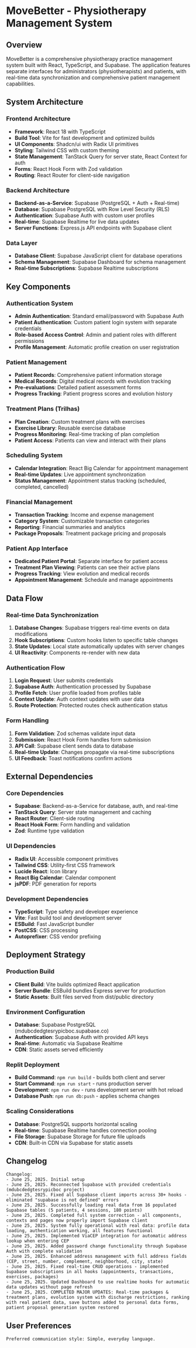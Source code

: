 # MoveBetter - Physiotherapy Management System

## Overview

MoveBetter is a comprehensive physiotherapy practice management system built with React, TypeScript, and Supabase. The application features separate interfaces for administrators (physiotherapists) and patients, with real-time data synchronization and comprehensive patient management capabilities.

## System Architecture

### Frontend Architecture
- **Framework**: React 18 with TypeScript
- **Build Tool**: Vite for fast development and optimized builds
- **UI Components**: Shadcn/ui with Radix UI primitives
- **Styling**: Tailwind CSS with custom theming
- **State Management**: TanStack Query for server state, React Context for auth
- **Forms**: React Hook Form with Zod validation
- **Routing**: React Router for client-side navigation

### Backend Architecture
- **Backend-as-a-Service**: Supabase (PostgreSQL + Auth + Real-time)
- **Database**: Supabase PostgreSQL with Row Level Security (RLS)
- **Authentication**: Supabase Auth with custom user profiles
- **Real-time**: Supabase Realtime for live data updates
- **Server Functions**: Express.js API endpoints with Supabase client

### Data Layer
- **Database Client**: Supabase JavaScript client for database operations
- **Schema Management**: Supabase Dashboard for schema management
- **Real-time Subscriptions**: Supabase Realtime subscriptions

## Key Components

### Authentication System
- **Admin Authentication**: Standard email/password with Supabase Auth
- **Patient Authentication**: Custom patient login system with separate credentials
- **Role-based Access Control**: Admin and patient roles with different permissions
- **Profile Management**: Automatic profile creation on user registration

### Patient Management
- **Patient Records**: Comprehensive patient information storage
- **Medical Records**: Digital medical records with evolution tracking
- **Pre-evaluations**: Detailed patient assessment forms
- **Progress Tracking**: Patient progress scores and evolution history

### Treatment Plans (Trilhas)
- **Plan Creation**: Custom treatment plans with exercises
- **Exercise Library**: Reusable exercise database
- **Progress Monitoring**: Real-time tracking of plan completion
- **Patient Access**: Patients can view and interact with their plans

### Scheduling System
- **Calendar Integration**: React Big Calendar for appointment management
- **Real-time Updates**: Live appointment synchronization
- **Status Management**: Appointment status tracking (scheduled, completed, cancelled)

### Financial Management
- **Transaction Tracking**: Income and expense management
- **Category System**: Customizable transaction categories
- **Reporting**: Financial summaries and analytics
- **Package Proposals**: Treatment package pricing and proposals

### Patient App Interface
- **Dedicated Patient Portal**: Separate interface for patient access
- **Treatment Plan Viewing**: Patients can see their active plans
- **Progress Tracking**: View evolution and medical records
- **Appointment Management**: Schedule and manage appointments

## Data Flow

### Real-time Data Synchronization
1. **Database Changes**: Supabase triggers real-time events on data modifications
2. **Hook Subscriptions**: Custom hooks listen to specific table changes
3. **State Updates**: Local state automatically updates with server changes
4. **UI Reactivity**: Components re-render with new data

### Authentication Flow
1. **Login Request**: User submits credentials
2. **Supabase Auth**: Authentication processed by Supabase
3. **Profile Fetch**: User profile loaded from profiles table
4. **Context Update**: Auth context updates with user data
5. **Route Protection**: Protected routes check authentication status

### Form Handling
1. **Form Validation**: Zod schemas validate input data
2. **Submission**: React Hook Form handles form submission
3. **API Call**: Supabase client sends data to database
4. **Real-time Update**: Changes propagate via real-time subscriptions
5. **UI Feedback**: Toast notifications confirm actions

## External Dependencies

### Core Dependencies
- **Supabase**: Backend-as-a-Service for database, auth, and real-time
- **TanStack Query**: Server state management and caching
- **React Router**: Client-side routing
- **React Hook Form**: Form handling and validation
- **Zod**: Runtime type validation

### UI Dependencies
- **Radix UI**: Accessible component primitives
- **Tailwind CSS**: Utility-first CSS framework
- **Lucide React**: Icon library
- **React Big Calendar**: Calendar component
- **jsPDF**: PDF generation for reports

### Development Dependencies
- **TypeScript**: Type safety and developer experience
- **Vite**: Fast build tool and development server
- **ESBuild**: Fast JavaScript bundler
- **PostCSS**: CSS processing
- **Autoprefixer**: CSS vendor prefixing

## Deployment Strategy

### Production Build
- **Client Build**: Vite builds optimized React application
- **Server Bundle**: ESBuild bundles Express server for production
- **Static Assets**: Built files served from dist/public directory

### Environment Configuration
- **Database**: Supabase PostgreSQL (mdubcdedgtesrypicboc.supabase.co)
- **Authentication**: Supabase Auth with provided API keys
- **Real-time**: Automatic via Supabase Realtime
- **CDN**: Static assets served efficiently

### Replit Deployment
- **Build Command**: `npm run build` - builds both client and server
- **Start Command**: `npm run start` - runs production server
- **Development**: `npm run dev` - runs development server with hot reload
- **Database Push**: `npm run db:push` - applies schema changes

### Scaling Considerations
- **Database**: PostgreSQL supports horizontal scaling
- **Real-time**: Supabase Realtime handles connection pooling
- **File Storage**: Supabase Storage for future file uploads
- **CDN**: Built-in CDN via Supabase for static assets

## Changelog

```
Changelog:
- June 25, 2025. Initial setup
- June 25, 2025. Reconnected Supabase with provided credentials (mdubcdedgtesrypicboc project)
- June 25, 2025. Fixed all Supabase client imports across 30+ hooks - eliminated "supabase is not defined" errors
- June 25, 2025. Successfully loading real data from 16 populated Supabase tables (5 patients, 4 sessions, 180 points)
- June 25, 2025. Completed full system correction - all components, contexts and pages now properly import Supabase client
- June 25, 2025. System fully operational with real data: profile data loading, authentication working, all features functional
- June 25, 2025. Implemented ViaCEP integration for automatic address lookup when entering CEP
- June 25, 2025. Added password change functionality through Supabase Auth with complete validation
- June 25, 2025. Enhanced address management with full address fields (CEP, street, number, complement, neighborhood, city, state)
- June 25, 2025. Fixed real-time CRUD operations - implemented Supabase subscriptions in all hooks (appointments, transactions, exercises, packages)
- June 25, 2025. Updated Dashboard to use realtime hooks for automatic data updates without page refresh
- June 25, 2025. COMPLETED MAJOR UPDATES: Real-time packages & treatment plans, evolution system with discharge restrictions, ranking with real patient data, save buttons added to personal data forms, patient proposal generation system restored
```

## User Preferences

```
Preferred communication style: Simple, everyday language.
```
